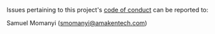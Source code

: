Issues pertaining to this project's [code of conduct](https://github.com/amakentech/enibo-core-ui/blob/main/.github/CODE_OF_CONDUCT.md) can be reported to:

Samuel Momanyi (smomanyi@amakentech.com)
